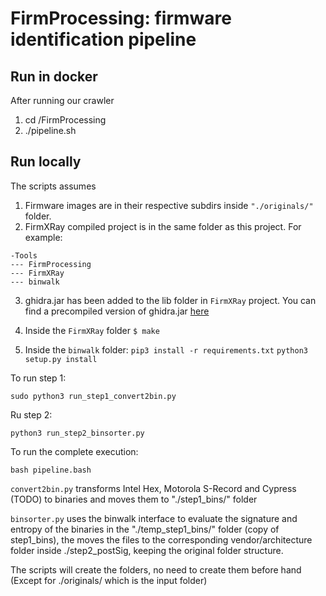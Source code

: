 # FirmProcessing: firmware identification pipeline

## Run in docker
After running our crawler  

1. cd /FirmProcessing  
2. ./pipeline.sh  


## Run locally
The scripts assumes 

1. Firmware images are in their respective subdirs inside ```"./originals/"``` folder.
2. FirmXRay compiled project is in the same folder as this project. For example:
```
-Tools
--- FirmProcessing 
--- FirmXRay
--- binwalk
```

3. ghidra.jar has been added to the lib folder in ```FirmXRay``` project.
You can find a precompiled version of ghidra.jar [here]()

4. Inside the ```FirmXRay``` folder
`$ make`

5. Inside the ```binwalk``` folder:
`pip3 install -r requirements.txt`
`python3 setup.py install`



To run step 1:
```
sudo python3 run_step1_convert2bin.py
```
Ru step 2:
```
python3 run_step2_binsorter.py
```

To run the complete execution:
```
bash pipeline.bash
```


```convert2bin.py``` transforms Intel Hex, Motorola S-Record and Cypress (TODO) to binaries and moves them to "./step1_bins/" folder

```binsorter.py``` uses the binwalk interface to evaluate the signature and entropy of the binaries in the "./temp_step1_bins/" folder (copy of step1_bins), the moves the files to the corresponding vendor/architecture folder inside ./step2_postSig, keeping the original folder structure.

The scripts will create the folders, no need to create them before hand (Except for ./originals/ which is the input folder)
